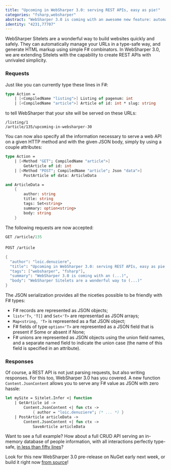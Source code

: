 ```yaml
---
title: "Upcoming in WebSharper 3.0: serving REST APIs, easy as pie!"
categories: "fsharp,websharper"
abstract: "WebSharper 3.0 is coming with an awesome new feature: automatically parse JSON requests into typed F# values, and reply with JSON just as easily!"
identity: "4231,77707"
---
```

WebSharper Sitelets are a wonderful way to build websites quickly and safely.
They can automatically manage your URLs in a type-safe way, and generate HTML markup
using simple F# combinators. In WebSharper 3.0, we are extending Sitelets with the capability
to create REST APIs with unrivaled simplicity.

### Requests

Just like you can currently type these lines in F#:

```fsharp
type Action =
	| [<CompiledName "listing">] Listing of pagenum: int
    | [<CompiledName "article">] Article of id: int * slug: string
```

to tell WebSharper that your site will be served on these URLs:

```
/listing/1
/article/135/upcoming-in-websharper-30
```

You can now also specify all the information necessary to serve a web API on a given HTTP method and
with the given JSON body, simply by using a couple attributes:

```fsharp
type Action =
	| [<Method "GET"; CompiledName "article">]
    	GetArticle of id: int
    | [<Method "POST"; CompiledName "article"; Json "data">]
    	PostArticle of data: ArticleData

and ArticleData =
	{
    	author: string
        title: string
        tags: Set<string>
        summary: option<string>
        body: string
    }
```

The following requests are now accepted:

```fsharp
GET /article/135
```
####
```fsharp
POST /article

{
  "author": "loic.denuziere",
  "title": "Upcoming in WebSharper 3.0: serving REST APIs, easy as pie!",
  "tags": ["websharper", "fsharp"],
  "summary": "WebSharper 3.0 is coming with an (...)",
  "body": "WebSharper Sitelets are a wonderful way to (...)"
}
```

The JSON serialization provides all the niceties possible to be friendly with F# types:

* F# records are represented as JSON objects;
* `list<'T>`, `'T[]` and `Set<'T>` are representad as JSON arrays;
* `Map<string, 'T>` is represented as a flat JSON object;
* F# fields of type `option<'T>` are represented as a JSON field that is present if Some or absent if None;
* F# unions are represented as JSON objects using the union field names,
	and a separate named field to indicate the union case (the name of this field is specified in an attribute).
    
### Responses

Of course, a REST API is not just parsing requests, but also writing responses. For this too,
WebSharper 3.0 has you covered. A new function `Content.JsonContent` allows you to serve any F# value
as JSON with zero hassle:

```fsharp
let mySite = Sitelet.Infer <| function
	| GetArticle id ->
    	Content.JsonContent <| fun ctx ->
        	{ author = "loic.denuziere"; (* ... *) }
    | PostArticle articleData ->
    	Content.JsonContent <| fun ctx ->
        	SaveArticle articleData
```

Want to see a full example? How about a full CRUD API serving an in-memory database of people information,
with all interactions perfectly type-safe,
[in less than fifty lines](https://github.com/intellifactory/websharper/blob/master/tests/WebSharper.Sitelets.Tests/Api.fs)?

Look for this new WebSharper 3.0 pre-release on NuGet early next week, or build it right now [from source](https://github.com/intellifactory/websharper)!